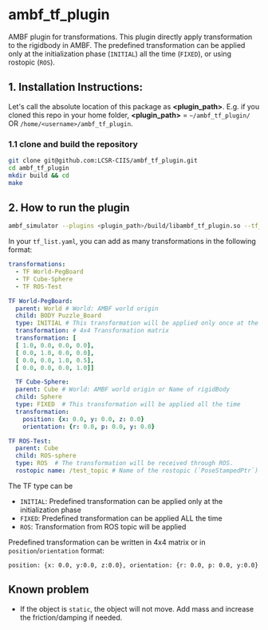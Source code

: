 # ambf_tf_plugin
AMBF plugin for transformations. This plugin directly apply transformation to the rigidbody in AMBF. The predefined transformation can be applied only at the initialization phase (`INITIAL`) all the time (`FIXED`), or using rostopic (`ROS`).

## 1. Installation Instructions:
Let's call the absolute location of this package as **<plugin_path>**. E.g. if you cloned this repo in your home folder, **<plugin_path>** = `~/ambf_tf_plugin/` OR `/home/<username>/ambf_tf_plugin`.

### 1.1 clone and build the repository
```bash
git clone git@github.com:LCSR-CIIS/ambf_tf_plugin.git
cd ambf_tf_plugin
mkdir build && cd 
make
```

## 2. How to run the plugin
```bash
ambf_simulator --plugins <plugin_path>/build/libambf_tf_plugin.so --tf_list example/tf_list_example.yaml
```

In your `tf_list.yaml`, you can add as many transformations in the following format:
```tf_list_example.yaml
transformations:
  - TF World-PegBoard
  - TF Cube-Sphere
  - TF ROS-Test

TF World-PegBoard:
  parent: World # World: AMBF world origin
  child: BODY Puzzle_Board
  type: INITIAL # This transformation will be applied only once at the initialization phase
  transformation: # 4x4 Transformation matrix
  transformation: [
  [ 1.0, 0.0, 0.0, 0.0], 
  [ 0.0, 1.0, 0.0, 0.0],
  [ 0.0, 0.0, 1.0, 0.5],
  [ 0.0, 0.0, 0.0, 1.0]]

  TF Cube-Sphere:
  parent: Cube # World: AMBF world origin or Name of rigidBody
  child: Sphere
  type: FIXED  # This transformation will be applied all the time
  transformation: 
    position: {x: 0.0, y: 0.0, z: 0.0}
    orientation: {r: 0.0, p: 0.0, y: 0.0}

TF ROS-Test:
  parent: Cube
  child: ROS-sphere
  type: ROS  # The transformation will be received through ROS.
  rostopic name: /test_topic # Name of the rostopic (`PoseStampedPtr`)
```

The TF type can be 
- `INITIAL`: Predefined transformation can be applied only at the initialization phase 
- `FIXED`: Predefined transformation can be applied ALL the time
- `ROS`: Transformation from ROS topic will be applied

Predefined transformation can be written in 4x4 matrix or in `position`/`orientation` format:
```
position: {x: 0.0, y:0.0, z:0.0}, orientation: {r: 0.0, p: 0.0, y:0.0}
```


## Known problem
- If the object is `static`, the object will not move. Add mass and increase the friction/damping if needed.